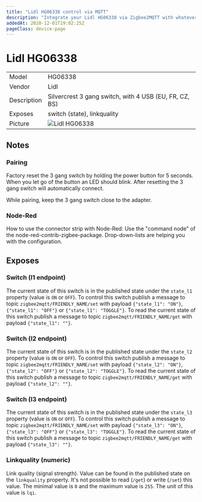 ```yaml
---
title: "Lidl HG06338 control via MQTT"
description: "Integrate your Lidl HG06338 via Zigbee2MQTT with whatever smart home infrastructure you are using without the vendors bridge or gateway."
addedAt: 2020-12-01T19:02:25Z
pageClass: device-page
---
```


<!-- !!!! -->
<!-- ATTENTION: This file is auto-generated through docgen! -->
<!-- You can only edit the "## Notes"-Section till next h1 (#) or h2 heading (##). -->
<!-- Do NOT use h1 or h2 heading within "## Notes"-Section. -->
<!-- !!!! -->

# Lidl HG06338

|     |     |
|-----|-----|
| Model | HG06338  |
| Vendor  | Lidl  |
| Description | Silvercrest 3 gang switch, with 4 USB (EU, FR, CZ, BS) |
| Exposes | switch (state), linkquality |
| Picture | ![Lidl HG06338](https://psi-4ward.github.io/zigbee2mqtt.io/images/devices/HG06338.jpg) |


<!-- Notes BEGIN: You can edit here -->
## Notes


### Pairing
Factory reset the 3 gang switch by holding the power button for 5 seconds.
When you let go of the button an LED should blink.
After resetting the 3 gang switch will automatically connect.

While pairing, keep the 3 gang switch close to the adapter.

### Node-Red
How to use the connector strip with Node-Red: Use the "command node" of the node-red-contrib-zigbee-package. Drop-down-lists are helping you with the configuration.

<!-- Notes END: Do not edit below this line -->



## Exposes

### Switch (l1 endpoint)
The current state of this switch is in the published state under the `state_l1` property (value is `ON` or `OFF`).
To control this switch publish a message to topic `zigbee2mqtt/FRIENDLY_NAME/set` with payload `{"state_l1": "ON"}`, `{"state_l1": "OFF"}` or `{"state_l1": "TOGGLE"}`.
To read the current state of this switch publish a message to topic `zigbee2mqtt/FRIENDLY_NAME/get` with payload `{"state_l1": ""}`.

### Switch (l2 endpoint)
The current state of this switch is in the published state under the `state_l2` property (value is `ON` or `OFF`).
To control this switch publish a message to topic `zigbee2mqtt/FRIENDLY_NAME/set` with payload `{"state_l2": "ON"}`, `{"state_l2": "OFF"}` or `{"state_l2": "TOGGLE"}`.
To read the current state of this switch publish a message to topic `zigbee2mqtt/FRIENDLY_NAME/get` with payload `{"state_l2": ""}`.

### Switch (l3 endpoint)
The current state of this switch is in the published state under the `state_l3` property (value is `ON` or `OFF`).
To control this switch publish a message to topic `zigbee2mqtt/FRIENDLY_NAME/set` with payload `{"state_l3": "ON"}`, `{"state_l3": "OFF"}` or `{"state_l3": "TOGGLE"}`.
To read the current state of this switch publish a message to topic `zigbee2mqtt/FRIENDLY_NAME/get` with payload `{"state_l3": ""}`.

### Linkquality (numeric)
Link quality (signal strength).
Value can be found in the published state on the `linkquality` property.
It's not possible to read (`/get`) or write (`/set`) this value.
The minimal value is `0` and the maximum value is `255`.
The unit of this value is `lqi`.

